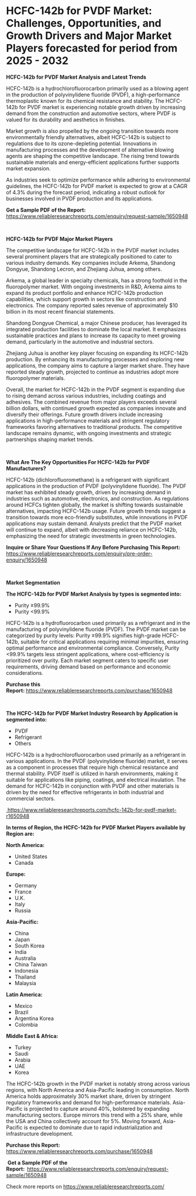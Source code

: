 <p><h1>HCFC-142b for PVDF Market: Challenges, Opportunities, and Growth Drivers and Major Market Players forecasted for period from 2025 - 2032</h1></p><p><strong>HCFC-142b for PVDF Market Analysis and Latest Trends</strong></p>
<p><p>HCFC-142b is a hydrochlorofluorocarbon primarily used as a blowing agent in the production of polyvinylidene fluoride (PVDF), a high-performance thermoplastic known for its chemical resistance and stability. The HCFC-142b for PVDF market is experiencing notable growth driven by increasing demand from the construction and automotive sectors, where PVDF is valued for its durability and aesthetics in finishes.</p><p>Market growth is also propelled by the ongoing transition towards more environmentally friendly alternatives, albeit HCFC-142b is subject to regulations due to its ozone-depleting potential. Innovations in manufacturing processes and the development of alternative blowing agents are shaping the competitive landscape. The rising trend towards sustainable materials and energy-efficient applications further supports market expansion.</p><p>As industries seek to optimize performance while adhering to environmental guidelines, the HCFC-142b for PVDF market is expected to grow at a CAGR of 4.3% during the forecast period, indicating a robust outlook for businesses involved in PVDF production and its applications.</p></p>
<p><strong>Get a Sample PDF of the Report:&nbsp;</strong> <a href="https://www.reliableresearchreports.com/enquiry/request-sample/1650948?utm_campaign=2657&utm_medium=2&utm_source=Github&utm_content=ia&utm_term=23032025&utm_id=hcfc-142b-for-pvdf">https://www.reliableresearchreports.com/enquiry/request-sample/1650948</a></p>
<p>&nbsp;</p>
<p><strong>HCFC-142b for PVDF Major Market Players</strong></p>
<p><p>The competitive landscape for HCFC-142b in the PVDF market includes several prominent players that are strategically positioned to cater to various industry demands. Key companies include Arkema, Shandong Dongyue, Shandong Lecron, and Zhejiang Juhua, among others.</p><p>Arkema, a global leader in specialty chemicals, has a strong foothold in the fluoropolymer market. With ongoing investments in R&D, Arkema aims to expand its product portfolio and enhance HCFC-142b production capabilities, which support growth in sectors like construction and electronics. The company reported sales revenue of approximately $10 billion in its most recent financial statements.</p><p>Shandong Dongyue Chemical, a major Chinese producer, has leveraged its integrated production facilities to dominate the local market. It emphasizes sustainable practices and plans to increase its capacity to meet growing demand, particularly in the automotive and industrial sectors.</p><p>Zhejiang Juhua is another key player focusing on expanding its HCFC-142b production. By enhancing its manufacturing processes and exploring new applications, the company aims to capture a larger market share. They have reported steady growth, projected to continue as industries adopt more fluoropolymer materials.</p><p>Overall, the market for HCFC-142b in the PVDF segment is expanding due to rising demand across various industries, including coatings and adhesives. The combined revenue from major players exceeds several billion dollars, with continued growth expected as companies innovate and diversify their offerings. Future growth drivers include increasing applications in high-performance materials and stringent regulatory frameworks favoring alternatives to traditional products. The competitive landscape remains dynamic, with ongoing investments and strategic partnerships shaping market trends.</p></p>
<p>&nbsp;</p>
<p><strong>What Are The Key Opportunities For HCFC-142b for PVDF Manufacturers?</strong></p>
<p><p>HCFC-142b (dichlorofluoromethane) is a refrigerant with significant applications in the production of PVDF (polyvinylidene fluoride). The PVDF market has exhibited steady growth, driven by increasing demand in industries such as automotive, electronics, and construction. As regulations around HCFCs tighten globally, the market is shifting towards sustainable alternatives, impacting HCFC-142b usage. Future growth trends suggest a transition towards more eco-friendly substitutes, while innovations in PVDF applications may sustain demand. Analysts predict that the PVDF market will continue to expand, albeit with decreasing reliance on HCFC-142b, emphasizing the need for strategic investments in green technologies.</p></p>
<p><strong>Inquire or Share Your Questions If Any Before Purchasing This Report:</strong> <a href="https://www.reliableresearchreports.com/enquiry/pre-order-enquiry/1650948?utm_campaign=2657&utm_medium=2&utm_source=Github&utm_content=ia&utm_term=23032025&utm_id=hcfc-142b-for-pvdf">https://www.reliableresearchreports.com/enquiry/pre-order-enquiry/1650948</a></p>
<p>&nbsp;</p>
<p><strong>Market Segmentation</strong></p>
<p><strong>The HCFC-142b for PVDF Market Analysis by types is segmented into:</strong></p>
<p><ul><li>Purity ≥99.9%</li><li>Purity <99.9%</li></ul></p>
<p><p>HCFC-142b is a hydrofluorocarbon used primarily as a refrigerant and in the manufacturing of polyvinylidene fluoride (PVDF). The PVDF market can be categorized by purity levels: Purity ≥99.9% signifies high-grade HCFC-142b, suitable for critical applications requiring minimal impurities, ensuring optimal performance and environmental compliance. Conversely, Purity <99.9% targets less stringent applications, where cost-efficiency is prioritized over purity. Each market segment caters to specific user requirements, driving demand based on performance and economic considerations.</p></p>
<p><strong>Purchase this Report:&nbsp;</strong><a href="https://www.reliableresearchreports.com/purchase/1650948?utm_campaign=2657&utm_medium=2&utm_source=Github&utm_content=ia&utm_term=23032025&utm_id=hcfc-142b-for-pvdf">https://www.reliableresearchreports.com/purchase/1650948</a></p>
<p>&nbsp;</p>
<p><strong>The HCFC-142b for PVDF Market Industry Research by Application is segmented into:</strong></p>
<p><ul><li>PVDF</li><li>Refrigerant</li><li>Others</li></ul></p>
<p><p>HCFC-142b is a hydrochlorofluorocarbon used primarily as a refrigerant in various applications. In the PVDF (polyvinylidene fluoride) market, it serves as a component in processes that require high chemical resistance and thermal stability. PVDF itself is utilized in harsh environments, making it suitable for applications like piping, coatings, and electrical insulation. The demand for HCFC-142b in conjunction with PVDF and other materials is driven by the need for effective refrigerants in both industrial and commercial sectors.</p></p>
<p><a href="https://www.reliableresearchreports.com/hcfc-142b-for-pvdf-market-r1650948?utm_campaign=2657&utm_medium=2&utm_source=Github&utm_content=ia&utm_term=23032025&utm_id=hcfc-142b-for-pvdf">&nbsp;https://www.reliableresearchreports.com/hcfc-142b-for-pvdf-market-r1650948</a></p>
<p><strong>In terms of Region, the HCFC-142b for PVDF Market Players available by Region are:</strong></p>
<p>
    <p> <strong> North America: </strong>
        <ul>
            <li>United States</li>
            <li>Canada</li>
        </ul>
        </p> 
    <p> <strong> Europe: </strong>
        <ul>
            <li>Germany</li>
            <li>France</li>
            <li>U.K.</li>
            <li>Italy</li>
            <li>Russia</li>
        </ul>
        </p> 
    <p> <strong> Asia-Pacific: </strong>
        <ul>
            <li>China</li>
            <li>Japan</li>
            <li>South Korea</li>
            <li>India</li>
            <li>Australia</li>
            <li>China Taiwan</li>
            <li>Indonesia</li>
            <li>Thailand</li>
            <li>Malaysia</li>
        </ul>
        </p> 
    <p> <strong> Latin America: </strong>
        <ul>
            <li>Mexico</li>
            <li>Brazil</li>
            <li>Argentina Korea</li>
            <li>Colombia</li>
        </ul>
        </p> 
    <p> <strong> Middle East & Africa: </strong>
        <ul>
            <li>Turkey</li>
            <li>Saudi</li>
            <li>Arabia</li>
            <li>UAE</li>
            <li>Korea</li>
        </ul>
    </p>
    </p>
<p><p>The HCFC-142b growth in the PVDF market is notably strong across various regions, with North America and Asia-Pacific leading in consumption. North America holds approximately 30% market share, driven by stringent regulatory frameworks and demand for high-performance materials. Asia-Pacific is projected to capture around 40%, bolstered by expanding manufacturing sectors. Europe mirrors this trend with a 25% share, while the USA and China collectively account for 5%. Moving forward, Asia-Pacific is expected to dominate due to rapid industrialization and infrastructure development.</p></p>
<p><strong>Purchase this Report: </strong><a href="https://www.reliableresearchreports.com/purchase/1650948?utm_campaign=2657&utm_medium=2&utm_source=Github&utm_content=ia&utm_term=23032025&utm_id=hcfc-142b-for-pvdf">https://www.reliableresearchreports.com/purchase/1650948</a></p>
<p>&nbsp;<strong>Get a Sample PDF of the Report:&nbsp;&nbsp;</strong><a href="https://www.reliableresearchreports.com/enquiry/request-sample/1650948?utm_campaign=2657&utm_medium=2&utm_source=Github&utm_content=ia&utm_term=23032025&utm_id=hcfc-142b-for-pvdf">https://www.reliableresearchreports.com/enquiry/request-sample/1650948</a></p>
<p><strong></strong></p>
<p>Check more reports on <a href="https://www.reliableresearchreports.com/?utm_campaign=2657&utm_medium=2&utm_source=Github&utm_content=ia&utm_term=23032025&utm_id=hcfc-142b-for-pvdf">https://www.reliableresearchreports.com/</a></p>